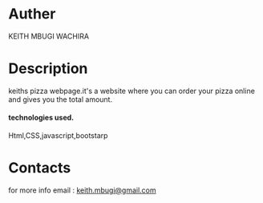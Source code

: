 
# Auther 

KEITH MBUGI WACHIRA 

# Description 

keiths pizza webpage.it's a website where you can order your pizza online and  gives you the total amount.  

#### technologies used.

Html,CSS,javascript,bootstarp

# Contacts

for more info email : keith.mbugi@gmail.com
